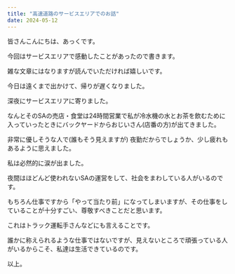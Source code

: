 ```yaml
---
title: "高速道路のサービスエリアでのお話"
date: 2024-05-12
---
```


皆さんこんにちは、あっくです。

今回はサービスエリアで感動したことがあったので書きます。

雑な文章にはなりますが読んでいただければ嬉しいです。

今日は遠くまで出かけて、帰りが遅くなりました。

深夜にサービスエリアに寄りました。

なんとそのSAの売店・食堂は24時間営業で私が冷水機の水とお茶を飲むために入っていったときにバックヤードからおじいさん(店番の方)が出てきました。

非常に優しそうな人で(誰もそう見えますが) 夜勤だからでしょうか、少し疲れもあるように思えました。

私は必然的に涙が出ました。

夜間はほどんど使われないSAの運営をして、社会をまわしている人がいるのです。

もちろん仕事ですから「やって当たり前」になってしまいますが、その仕事をしていることが十分すごい、尊敬すべきことだと思います。

これはトラック運転手さんなどにも言えることです。

誰かに称えられるような仕事ではないですが、見えないところで頑張っている人がいるからこそ、私達は生活できているのです。

以上。
